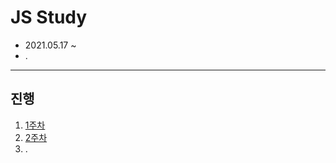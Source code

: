 JS Study
=====
* 2021.05.17 ~
* .
- - -
## 진행
1. [1주차](week01/week_01.md)
2. [2주차](week02/week_02.md)
3. .

